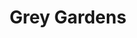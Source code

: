 ---
layout: productions
title: Grey Gardens
year: 2017
image: 
image_credit: 
image_alt:
image_caption:
category: 
details:
  Theatre: Theatre Jacksonville
cast:
 Gould: Michael Lipp
crew:
  Director: Michael Lipp
external_links:
---